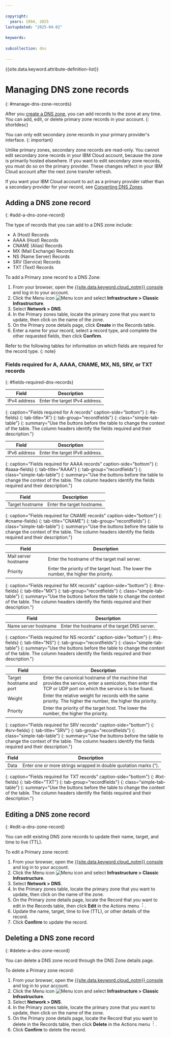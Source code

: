 ```yaml
---

copyright:
  years: 1994, 2025
lastupdated: "2025-04-02"

keywords:

subcollection: dns

---
```


{{site.data.keyword.attribute-definition-list}}

# Managing DNS zone records
{: #manage-dns-zone-records}

After you [create a DNS zone](/docs/dns?topic=dns-how-to-create-dns-zones), you can add records to the zone at any time. You can add, edit, or delete primary zone records in your account. 
{: shortdesc}

You can only edit secondary zone records in your primary provider's interface. 
{: important}

Unlike primary zones, secondary zone records are read-only. You cannot edit secondary zone records in your IBM Cloud account, because the zone is primarily hosted elsewhere. If you want to edit secondary zone records, you must do so on the primary provider. These changes reflect in your IBM Cloud account after the next zone transfer refresh.

If you want your IBM Cloud account to act as a primary provider rather than a secondary provider for your record, see [Converting DNS Zones](/docs/dns?topic=dns-how-to-convert-dns-zones).

## Adding a DNS zone record
{: #add-a-dns-zone-record}

The type of records that you can add to a DNS zone include:

* A (Host) Records
* AAAA (Host) Records
* CNAME (Alias) Records
* MX (Mail Exchange) Records
* NS (Name Server) Records
* SRV (Service) Records
* TXT (Text) Records

To add a Primary zone record to a DNS Zone:

1. From your browser, open the [{{site.data.keyword.cloud_notm}} console](/login) and log in to your account.
1. Click the Menu icon ![Menu icon](../icons/icon_hamburger.svg) and select **Infrastructure > Classic Infrastructure**.
1. Select **Network > DNS**.
1. In the Primary zones table, locate the primary zone that you want to update, then click on the name of the zone.
1. On the Primary zone details page, click **Create** in the Records table. 
1. Enter a name for your record, select a record type, and complete the other requested fields, then click **Confirm**.

Refer to the following tables for information on which fields are required for the record type.
{: note}

### Fields required for A, AAAA, CNAME, MX, NS, SRV, or TXT records
{: #fields-required-dns-records}

| Field | Description |
|-----------|----------|
| IPv4 address | Enter the target IPv4 address.|
{: caption="Fields required for A records" caption-side="bottom"}
{: #a-fields}
{: tab-title="A"}
{: tab-group="recordfields"}
{: class="simple-tab-table"}
{: summary="Use the buttons before the table to change the context of the table. The column headers identify the fields required and their description."}

| Field | Description |
|-----------|----------|
| IPv6 address | Enter the target IPv6 address.|
{: caption="Fields required for AAAA records" caption-side="bottom"}
{: #aaaa-fields}
{: tab-title="AAAA"}
{: tab-group="recordfields"}
{: class="simple-tab-table"}
{: summary="Use the buttons before the table to change the context of the table. The column headers identify the fields required and their description."}

| Field | Description |
|-----------|----------|
| Target hostname | Enter the target hostname.|
{: caption="Fields required for CNAME records" caption-side="bottom"}
{: #cname-fields}
{: tab-title="CNAME"}
{: tab-group="recordfields"}
{: class="simple-tab-table"}
{: summary="Use the buttons before the table to change the context of the table. The column headers identify the fields required and their description."}

| Field | Description |
|-----------|----------|
| Mail server hostname | Enter the hostname of the target mail server. |
| Priority | Enter the priority of the target host. The lower the number, the higher the priority. |
{: caption="Fields required for MX records" caption-side="bottom"}
{: #mx-fields}
{: tab-title="MX"}
{: tab-group="recordfields"}
{: class="simple-tab-table"}
{: summary="Use the buttons before the table to change the context of the table. The column headers identify the fields required and their description."}

| Field | Description |
|-----------|----------|
| Name server hostname | Enter the hostname of the target DNS server. |
{: caption="Fields required for NS records" caption-side="bottom"}
{: #ns-fields}
{: tab-title="NS"}
{: tab-group="recordfields"}
{: class="simple-tab-table"}
{: summary="Use the buttons before the table to change the context of the table. The column headers identify the fields required and their description."}

| Field | Description |
|-----------|----------|
| Target hostname and port | Enter the canonical hostname of the machine that provides the service, enter a semicolon, then enter the TCP or UDP port on which the service is to be found. |
| Weight | Enter the relative weight for records with the same priority. The higher the number, the higher the priority. |
| Priority | Enter the priority of the target host. The lower the number, the higher the priority. |
{: caption="Fields required for SRV records" caption-side="bottom"}
{: #srv-fields}
{: tab-title="SRV"}
{: tab-group="recordfields"}
{: class="simple-tab-table"}
{: summary="Use the buttons before the table to change the context of the table. The column headers identify the fields required and their description."}

| Field | Description |
|-----------|----------|
| Data | Enter one or more strings wrapped in double quotation marks ("). |
{: caption="Fields required for TXT records" caption-side="bottom"}
{: #txt-fields}
{: tab-title="TXT"}
{: tab-group="recordfields"}
{: class="simple-tab-table"}
{: summary="Use the buttons before the table to change the context of the table. The column headers identify the fields required and their description."}

## Editing a DNS zone record
{: #edit-a-dns-zone-record}

You can edit existing DNS zone records to update their name, target, and time to live (TTL).

To edit a Primary zone record:

1. From your browser, open the [{{site.data.keyword.cloud_notm}} console](/login) and log in to your account.
1. Click the Menu icon ![Menu icon](../icons/icon_hamburger.svg) and select **Infrastructure > Classic Infrastructure**.
1. Select **Network > DNS**.
1. In the Primary zones table, locate the primary zone that you want to update, then click on the name of the zone.
1. On the Primary zone details page, locate the Record that you want to edit in the Records table, then click **Edit** in the Actions menu ![Actions menu](images/overflow.png).
1. Update the name, target, time to live (TTL), or other details of the record.
2. Click **Confirm** to update the record.

## Deleting a DNS zone record
{: #delete-a-dns-zone-record}

You can delete a DNS zone record through the DNS Zone details page. 

To delete a Primary zone record:

1. From your browser, open the [{{site.data.keyword.cloud_notm}} console](/login) and log in to your account.
1. Click the Menu icon ![Menu icon](../icons/icon_hamburger.svg) and select **Infrastructure > Classic Infrastructure**.
1. Select **Network > DNS**.
1. In the Primary zones table, locate the primary zone that you want to update, then click on the name of the zone.
1. On the Primary zone details page, locate the Record that you want to delete in the Records table, then click **Delete** in the Actions menu ![Actions menu](images/overflow.png).
1. Click **Confirm** to delete the record.
